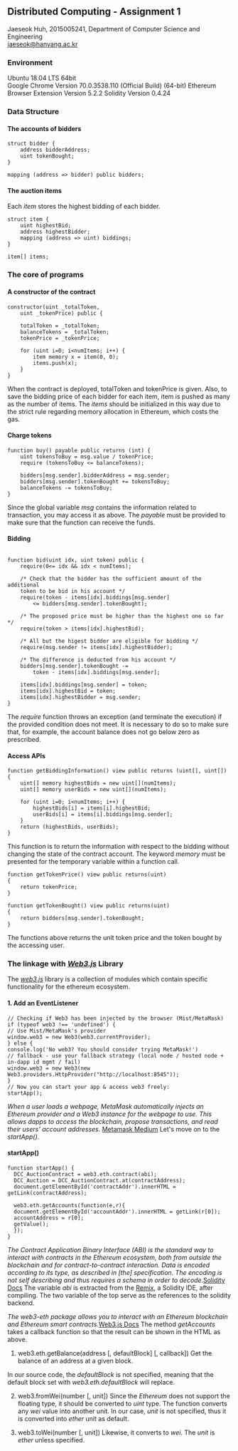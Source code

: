 ## Distributed Computing - Assignment 1
Jaeseok Huh, 2015005241, Department of Computer Science and Engineering  
jaeseok@hanyang.ac.kr


### Environment
Ubuntu 18.04 LTS 64bit  
Google Chrome Version 70.0.3538.110 (Official Build) (64-bit)
Ethereum Browser Extension Version 5.2.2
Solidity Version 0.4.24

### Data Structure

#### The accounts of bidders

```
struct bidder {
    address bidderAddress;
    uint tokenBought;
}

mapping (address => bidder) public bidders;
```

#### The auction items
Each *item* stores the highest bidding of each bidder.

```
struct item {
    uint highestBid;
    address highestBidder;
    mapping (address => uint) biddings;
}

item[] items;
```

### The core of programs
#### A constructor of the contract

```
constructor(uint _totalToken,
	uint _tokenPrice) public {

	totalToken = _totalToken;
	balanceTokens = _totalToken;
	tokenPrice = _tokenPrice;

	for (uint i=0; i<numItems; i++) {
		item memory x = item(0, 0);
		items.push(x);
	}
}
```

When the contract is deployed, totalToken and tokenPrice is given. Also, to save the bidding price of each bidder for each item, item is pushed as many as the number of items. The *items* should be initialized in this way due to the strict rule regarding memory allocation in Ethereum, which costs the gas.

#### Charge tokens

```
function buy() payable public returns (int) {
	uint tokensToBuy = msg.value / tokenPrice;
	require (tokensToBuy <= balanceTokens);

	bidders[msg.sender].bidderAddress = msg.sender;
	bidders[msg.sender].tokenBought += tokensToBuy;
	balanceTokens -= tokensToBuy;
}
```

Since the global variable *msg* contains the information related to transaction, you may access it as above. The *payable* must be provided to make sure that the function can receive the funds.

#### Bidding

```

function bid(uint idx, uint token) public {
	require(0<= idx && idx < numItems);

	/* Check that the bidder has the sufficient amount of the additional
	token to be bid in his account */
	require(token - items[idx].biddings[msg.sender]
		<= bidders[msg.sender].tokenBought);

	/* The proposed price must be higher than the highest one so far */
	require(token > items[idx].highestBid);

	/* All but the higest bidder are eligible for bidding */
	require(msg.sender != items[idx].highestBidder);

	/* The difference is deducted from his account */
	bidders[msg.sender].tokenBought -=
		token - items[idx].biddings[msg.sender];

	items[idx].biddings[msg.sender] = token;
	items[idx].highestBid = token;
	items[idx].highestBidder = msg.sender;
}
```

The *require* function throws an exception (and terminate the execution) if the provided condition does not meet. It is necessary to do so to make sure that, for example, the account balance does not go below zero as prescribed.

#### Access APIs

```
function getBiddingInformation() view public returns (uint[], uint[]) {
	uint[] memory highestBids = new uint[](numItems);
	uint[] memory userBids = new uint[](numItems);

	for (uint i=0; i<numItems; i++) {
		highestBids[i] = items[i].highestBid;
		userBids[i] = items[i].biddings[msg.sender];
	}
	return (highestBids, userBids);
}
```

This function is to return the information with respect to the bidding without changing the state of the contract account. The keyword *memory* must be presented for the temporary variable within a function call.

```
function getTokenPrice() view public returns(uint)
{
	return tokenPrice;
}

function getTokenBought() view public returns(uint)
{
	return bidders[msg.sender].tokenBought;
}
```

The functions above returns the unit token price and the token bought by the accessing user.

### The linkage with [*Web3.js*](https://web3js.readthedocs.io/en/1.0/getting-started.html) Library
The [*web3.js*](https://web3js.readthedocs.io/en/1.0/getting-started.html) library is a collection of modules which contain specific functionality for the ethereum ecosystem.

#### 1. Add an EventListener

```
// Checking if Web3 has been injected by the browser (Mist/MetaMask)
if (typeof web3 !== 'undefined') {
// Use Mist/MetaMask's provider
window.web3 = new Web3(web3.currentProvider);
} else {
console.log('No web3? You should consider trying MetaMask!')
// fallback - use your fallback strategy (local node / hosted node + in-dapp id mgmt / fail)
window.web3 = new Web3(new Web3.providers.HttpProvider("http://localhost:8545"));
}
// Now you can start your app & access web3 freely:
startApp();
```

*When a user loads a webpage, MetaMask automatically injects an Ethereum provider and a Web3 instance for the webpage to use. This allows dapps to access the blockchain, propose transactions, and read their users’ account addresses.* [Metamask Medium](https://medium.com/metamask/https-medium-com-metamask-breaking-change-injecting-web3-7722797916a8) Let's move on to the *startApp()*.

#### startApp()

```
function startApp() {
  DCC_AuctionContract = web3.eth.contract(abi);
  DCC_Auction = DCC_AuctionContract.at(contractAddress);
  document.getElementById('contractAddr').innerHTML = getLink(contractAddress);

  web3.eth.getAccounts(function(e,r){
  document.getElementById('accountAddr').innerHTML = getLink(r[0]);
  accountAddress = r[0];
  getValue();
  });
}
```

*The Contract Application Binary Interface (ABI) is the standard way to interact with contracts in the Ethereum ecosystem, both from outside the blockchain and for contract-to-contract interaction. Data is encoded according to its type, as described in [the] specification. The encoding is not self describing and thus requires a schema in order to decode.*[Solidity Docs](https://solidity.readthedocs.io/en/develop/abi-spec.html) The variable *abi* is extracted from the [Remix](https://remix.ethereum.org/), a Solidity IDE, after compiling. The two variable of the top serve as the references to the solidity backend.  

*The web3-eth package allows you to interact with an Ethereum blockchain and Ethereum smart contracts.*[Web3.js Docs](https://web3js.readthedocs.io/en/1.0/web3-eth.html) The method *getAccounts* takes a callback function so that the result can be shown in the HTML as above.  

1) web3.eth.getBalance(address \[, defaultBlock\] \[, callback\])
Get the balance of an address at a given block.

In our source code, the *defaultBlock* is not specified, meaning that the default block set with *web3.eth.defaultBlock* will replace.  

2) web3.fromWei(number \[, unit\])
Since the *Ethereum* does not support the floating type, it should be converted to *uint* type. The function converts any *wei* value into another unit. In our case, *unit* is not specified, thus it is converted into *ether* unit as default.  

3) web3.toWei(number \[, unit\])
Likewise, it converts to *wei*. The *unit* is *ether* unless specified.

